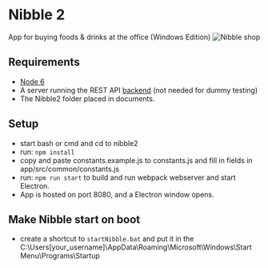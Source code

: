 # Nibble 2
App for buying foods &amp; drinks at the office (Windows Edition)
![Nibble shop](http://i.imgur.com/1ItEFrd.png "Main shop view")

## Requirements
- [Node 6](https://nodejs.org/en/)
- A server running the REST API [backend](https://github.com/dotKom/onlineweb4/tree/develop/apps/shop) (not needed for dummy testing)
- The Nibble2 folder placed in documents.

## Setup
- start bash or cmd and cd to nibble2
- run: `npm install`
- copy and paste constants.example.js to constants.js and fill in fields in app/src/common/constants.js
- run: `npm run start` to build and run webpack webserver and start Electron.
- App is hosted on port 8080, and a Electron window opens.

## Make Nibble start on boot

- create a shortcut to `startNibble.bat` and put it in the C:\Users\[your_username]\AppData\Roaming\Microsoft\Windows\Start Menu\Programs\Startup